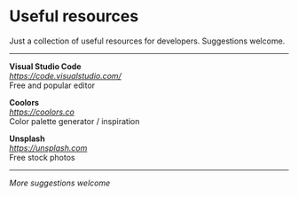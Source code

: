 # Useful resources
Just a collection of useful resources for developers. Suggestions welcome.

***************************************

**Visual Studio Code**  
*https://code.visualstudio.com/*  
Free and popular editor

**Coolors**  
*https://coolors.co*  
Color palette generator / inspiration

**Unsplash**  
*https://unsplash.com*  
Free stock photos

***************************************
*More suggestions welcome*
